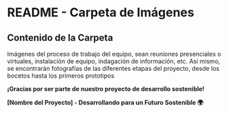 # README - Carpeta de Imágenes
## Contenido de la Carpeta
Imágenes del proceso de trabajo del equipo, sean reuniones presenciales o virtuales, instalación de equipo, indagación de información, etc. Así mismo, se encontrarán fotografías de las diferentes etapas del proyecto, desde los bocetos hasta los primeros prototipos


**¡Gracias por ser parte de nuestro proyecto de desarrollo sostenible!**

**[Nombre del Proyecto] - Desarrollando para un Futuro Sostenible 🌍**
